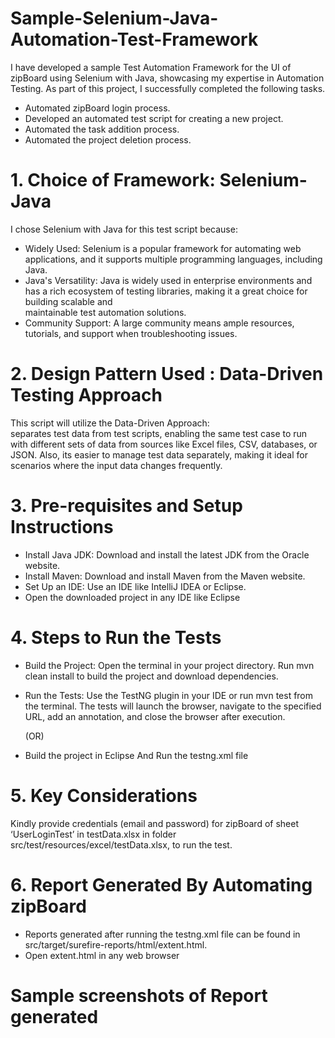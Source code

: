 # Sample-Selenium-Java-Automation-Test-Framework

I have developed a sample Test Automation Framework for the UI of zipBoard using Selenium with Java, showcasing my expertise in Automation Testing. 
As part of this project, I successfully completed the following tasks. 
   
-  Automated zipBoard login process.
-  Developed an automated test script for creating a new project.
-  Automated the task addition process.
-  Automated the project deletion process.
 

#  1. Choice of Framework: Selenium-Java
I chose Selenium with Java for this test script because:
- Widely Used: 
  Selenium is a popular framework for automating web applications, and it supports multiple programming languages, including Java.
- Java's Versatility: 
  Java is widely used in enterprise environments and has a rich ecosystem of testing libraries, making it a great choice for building scalable and     
  maintainable test automation solutions.
- Community Support: 
  A large community means ample resources, tutorials, and support when troubleshooting issues.


#  2. Design Pattern Used : Data-Driven Testing Approach
   This script will utilize the Data-Driven Approach:    
   separates test data from test scripts, enabling the same test case to run with different sets of data from sources like Excel files, CSV, databases,   or JSON.
   Also, its easier to manage test data separately, making it ideal for scenarios where the input data changes frequently.


#  3. Pre-requisites and Setup Instructions
- Install Java JDK: 
    Download and install the latest JDK from the Oracle website.
- Install Maven: 
    Download and install Maven from the Maven website.
- Set Up an IDE: 
    Use an IDE like IntelliJ IDEA or Eclipse.
- Open the downloaded project in any IDE like Eclipse
  
# 4. Steps to Run the Tests
* Build the Project:
 Open the terminal in your project directory.
 Run mvn clean install to build the project and download dependencies.
* Run the Tests:
	 Use the TestNG plugin in your IDE or run mvn test from the terminal.
	 The tests will launch the browser, navigate to the specified URL, add an annotation, and close the browser after execution.
  
  (OR)
- Build the project in Eclipse And Run the testng.xml file

#  5. Key Considerations
Kindly provide credentials (email and password) for zipBoard of sheet ‘UserLoginTest’ in    testData.xlsx in folder src/test/resources/excel/testData.xlsx, to run the test.

#  6. Report Generated By Automating zipBoard
- Reports generated after running the testng.xml file can be found in src/target/surefire-reports/html/extent.html.
- Open extent.html in any web browser

# Sample screenshots of Report generated



